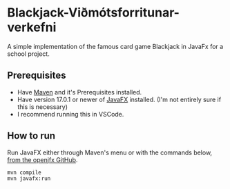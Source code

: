 # Blackjack-Viðmótsforritunar-verkefni

A simple implementation of the famous card game Blackjack in JavaFx for a school project.

## Prerequisites

- Have [Maven](https://maven.apache.org/download.cgi) and it's Prerequisites installed.
- Have version 17.0.1 or newer of [JavaFX](https://gluonhq.com/products/javafx/) installed. (I'm not entirely sure if this is necessary)
- I recommend running this in VSCode.

## How to run

Run JavaFX either through Maven's menu or with the commands below, [from the openjfx GitHub](https://github.com/openjfx/javafx-maven-plugin).
```bash
mvn compile
mvn javafx:run
```
